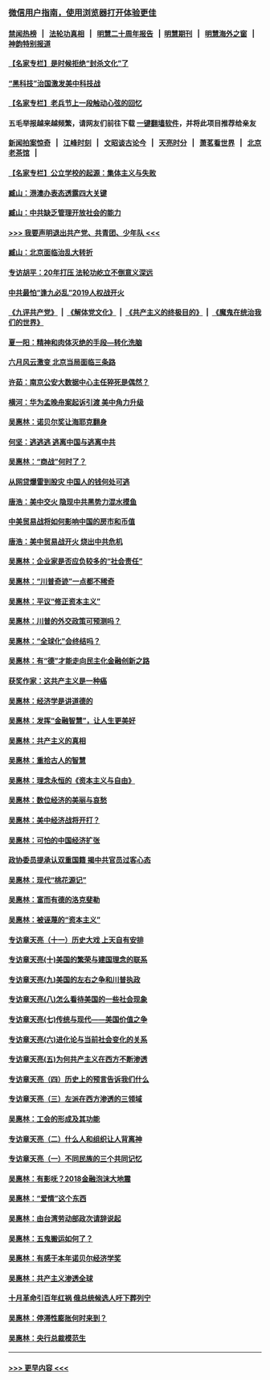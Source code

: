 ### [微信用户指南，使用浏览器打开体验更佳](https://github.com/gfw-breaker/banned-news1/blob/master/indexes/wechat-guide.md?t=0)
#### [禁闻热榜](热点新闻.md?t=0)  &nbsp;&nbsp;|&nbsp;&nbsp; [法轮功真相](https://github.com/gfw-breaker/truth/blob/master/README.md?t=0) &nbsp;&nbsp;|&nbsp;&nbsp; [明慧二十周年报告](https://github.com/gfw-breaker/mh-reports/blob/master/README.md?t=0) &nbsp;&nbsp;|&nbsp;&nbsp;[明慧期刊](https://github.com/gfw-breaker/mh-qikan) &nbsp;&nbsp;|&nbsp;&nbsp; [明慧海外之窗](https://github.com/gfw-breaker/mh-news/blob/master/README.md?t=0) &nbsp;&nbsp;|&nbsp;&nbsp; [神韵特别报道](https://github.com/gfw-breaker/mh-news/blob/master/shenyun.md?t=0)
#### [【名家专栏】是时候拒绝“封杀文化”了](../pages/nsc423/n11814093.md?t=02091544) 
#### [“黑科技”治国激发美中科技战](../pages/nsc423/n11638056.md?t=02091544) 
#### [【名家专栏】老兵节上一段触动心弦的回忆](../pages/nsc423/n11646016.md?t=02091544) 
#### 五毛举报越来越频繁，请网友们前往下载 [一键翻墙软件](https://github.com/gfw-breaker/ssr-accounts)，并将此项目推荐给亲友
#### [新闻拍案惊奇](https://github.com/gfw-breaker/banned-news1/blob/master/pages/link4.md) &nbsp;&nbsp;|&nbsp;&nbsp; [江峰时刻](https://github.com/gfw-breaker/banned-news1/blob/master/pages/link4.md) &nbsp;&nbsp;|&nbsp;&nbsp; [文昭谈古论今](https://github.com/gfw-breaker/banned-news1/blob/master/pages/link4.md) &nbsp;&nbsp;|&nbsp;&nbsp; [天亮时分](https://github.com/gfw-breaker/banned-news1/blob/master/pages/link4.md) &nbsp;&nbsp;|&nbsp;&nbsp; [萧茗看世界](https://github.com/gfw-breaker/banned-news1/blob/master/pages/link4.md) &nbsp;&nbsp;|&nbsp;&nbsp; [北京老茶馆](https://github.com/gfw-breaker/banned-news1/blob/master/pages/link4.md) &nbsp;&nbsp;|&nbsp;&nbsp; 
#### [【名家专栏】公立学校的起源：集体主义与失败](../pages/nsc423/n11601833.md?t=02091544) 
#### [臧山：港澳办表态透露四大关键](../pages/nsc423/n11421628.md?t=02091544) 
#### [臧山：中共缺乏管理开放社会的能力](../pages/nsc423/n11407457.md?t=02091544) 
#### [>>> 我要声明退出共产党、共青团、少年队 <<<](https://github.com/begood0513/goodnews/blob/master/quit/letter.md) 
#### [臧山：北京面临治乱大转折](../pages/nsc423/n11406895.md?t=02091544) 
#### [专访胡平：20年打压 法轮功屹立不倒意义深远](../pages/nsc423/n11398800.md?t=02091544) 
#### [中共最怕“逢九必乱”2019人权战开火](../pages/nsc423/n11385248.md?t=02091544) 
#### [《九评共产党》](https://github.com/begood0513/9ping.md/blob/master/README.md) &nbsp;|&nbsp; [《解体党文化》](../../../../jtdwh.md/blob/master/README.md)  &nbsp;|&nbsp; [《共产主义的终极目的》](../../../../gczydzjmd.md/blob/master/README.md) &nbsp;|&nbsp; [《魔鬼在统治我们的世界》](../../../../mgztzwmdsj.md/blob/master/README.md) 
#### [夏一阳：精神和肉体灭绝的手段—转化洗脑](../pages/nsc423/n11368250.md?t=02091544) 
#### [六月风云激变 北京当局面临三条路](../pages/nsc423/n11313668.md?t=02091544) 
#### [许茹：南京公安大数据中心主任猝死是偶然？](../pages/nsc423/n11064744.md?t=02091544) 
#### [横河：华为孟晚舟案起诉引渡 美中角力升级](../pages/nsc423/n11027230.md?t=02091544) 
#### [吴惠林：诺贝尔奖让海耶克翻身](../pages/nsc423/n10890049.md?t=02091544) 
#### [何坚：逃逃逃 逃离中国与逃离中共](../pages/nsc423/n10592891.md?t=02091544) 
#### [吴惠林：“商战”何时了？](../pages/nsc423/n10573558.md?t=02091544) 
#### [从网贷爆雷到股灾 中国人的钱何处可逃](../pages/nsc423/n10572800.md?t=02091544) 
#### [唐浩：美中交火 隐现中共黑势力混水摸鱼](../pages/nsc423/n10544040.md?t=02091544) 
#### [中美贸易战将如何影响中国的房市和币值](../pages/nsc423/n10543697.md?t=02091544) 
#### [唐浩：美中贸易战开火 烧出中共危机](../pages/nsc423/n10540126.md?t=02091544) 
#### [吴惠林：企业家是否应负较多的“社会责任”](../pages/nsc423/n10535022.md?t=02091544) 
#### [吴惠林：“川普奇迹”一点都不稀奇](../pages/nsc423/n10512808.md?t=02091544) 
#### [吴惠林：平议“修正资本主义”](../pages/nsc423/n10495724.md?t=02091544) 
#### [吴惠林：川普的外交政策可预测吗？](../pages/nsc423/n10462387.md?t=02091544) 
#### [吴惠林：“全球化”会终结吗？](../pages/nsc423/n10452838.md?t=02091544) 
#### [吴惠林：有“德”才能走向民主化金融创新之路](../pages/nsc423/n10432292.md?t=02091544) 
#### [获奖作家：这共产主义是一种癌](../pages/nsc423/n10431541.md?t=02091544) 
#### [吴惠林：经济学是讲道德的](../pages/nsc423/n10398014.md?t=02091544) 
#### [吴惠林：发挥“金融智慧”，让人生更美好](../pages/nsc423/n10375019.md?t=02091544) 
#### [吴惠林：共产主义的真相](../pages/nsc423/n10351394.md?t=02091544) 
#### [吴惠林：重拾古人的智慧](../pages/nsc423/n10337691.md?t=02091544) 
#### [吴惠林：理念永恒的《资本主义与自由》](../pages/nsc423/n10316274.md?t=02091544) 
#### [吴惠林：数位经济的美丽与哀愁](../pages/nsc423/n10292946.md?t=02091544) 
#### [吴惠林：美中经济战将开打？](../pages/nsc423/n10258825.md?t=02091544) 
#### [吴惠林：可怕的中国经济扩张](../pages/nsc423/n10219147.md?t=02091544) 
#### [政协委员提承认双重国籍 揭中共官员过客心态](../pages/nsc423/n10208809.md?t=02091544) 
#### [吴惠林：现代“桃花源记”](../pages/nsc423/n10185234.md?t=02091544) 
#### [吴惠林：富而有德的洛克斐勒](../pages/nsc423/n10142264.md?t=02091544) 
#### [吴惠林：被诬蔑的“资本主义”](../pages/nsc423/n10124816.md?t=02091544) 
#### [专访章天亮（十一）历史大戏 上天自有安排](../pages/nsc423/n10094905.md?t=02091544) 
#### [专访章天亮(十)美国的繁荣与建国理念的联系](../pages/nsc423/n10094899.md?t=02091544) 
#### [专访章天亮(九)美国的左右之争和川普执政](../pages/nsc423/n10094889.md?t=02091544) 
#### [专访章天亮(八)怎么看待美国的一些社会现象](../pages/nsc423/n10094857.md?t=02091544) 
#### [专访章天亮(七)传统与现代——美国价值之争](../pages/nsc423/n10093140.md?t=02091544) 
#### [专访章天亮(六)进化论与当前社会变化的关系](../pages/nsc423/n10092036.md?t=02091544) 
#### [专访章天亮(五)为何共产主义在西方不断渗透](../pages/nsc423/n10083620.md?t=02091544) 
#### [专访章天亮（四）历史上的预言告诉我们什么](../pages/nsc423/n10083606.md?t=02091544) 
#### [专访章天亮（三）左派在西方渗透的三领域](../pages/nsc423/n10081115.md?t=02091544) 
#### [吴惠林：工会的形成及其功能](../pages/nsc423/n10080633.md?t=02091544) 
#### [专访章天亮（二）什么人和组织让人背离神](../pages/nsc423/n10076637.md?t=02091544) 
#### [专访章天亮（一）不同民族的三个共同记忆](../pages/nsc423/n10074188.md?t=02091544) 
#### [吴惠林：有影呒？2018金融泡沫大地震](../pages/nsc423/n10040534.md?t=02091544) 
#### [吴惠林：“爱情”这个东西](../pages/nsc423/n10019423.md?t=02091544) 
#### [吴惠林：由台湾劳动部政次请辞说起](../pages/nsc423/n9979679.md?t=02091544) 
#### [吴惠林：五鬼搬运如何了？](../pages/nsc423/n9925338.md?t=02091544) 
#### [吴惠林：有感于本年诺贝尔经济学奖](../pages/nsc423/n9871883.md?t=02091544) 
#### [吴惠林：共产主义渗透全球](../pages/nsc423/n9812748.md?t=02091544) 
#### [十月革命引百年红祸 俄总统候选人吁下葬列宁](../pages/nsc423/n9810182.md?t=02091544) 
#### [吴惠林：停滞性膨胀何时来到？](../pages/nsc423/n9764136.md?t=02091544) 
#### [吴惠林：央行总裁模范生](../pages/nsc423/n9728134.md?t=02091544) 

----
#### [ >>> 更早内容 <<< ](../indexes/nsc423-earlier.md)
